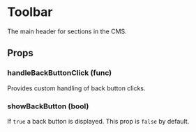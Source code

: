 # Toolbar

The main header for sections in the CMS.

## Props

### handleBackButtonClick (func)

Provides custom handling of back button clicks.

### showBackButton (bool)

If `true` a back button is displayed. This prop is `false` by default.
